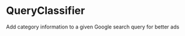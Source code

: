 QueryClassifier
===============

Add category information to a given Google search query for better ads
